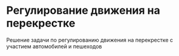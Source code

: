 # Регулирование движения на перекрестке

Решение задачи по регулированию движения на перекрестке с участием автомобилей и пешеходов

